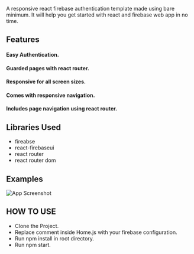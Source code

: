 A responsive react firebase authentication template made using bare minimum. It will help you get started with react and firebase web app in no time.


## Features
#### Easy Authentication.
#### Guarded pages with react router.
#### Responsive for all screen sizes.
#### Comes with responsive navigation.
#### Includes page navigation using react router.

## Libraries Used
* fireabse
* react-firebaseui
* react router
* react router dom

## Examples

![App Screenshot](https://raw.githubusercontent.com/th3knigh7/react-responsive-templates/master/public/screenshots/desktop%20screen%20trading.png)

## HOW TO USE
* Clone the Project.
* Replace comment inside Home.js with your firebase configuration.
* Run npm install in root directory.
* Run npm start.